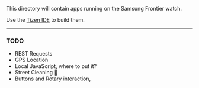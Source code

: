 This directory will contain apps running on the Samsung Frontier watch.

Use the [Tizen IDE](https://www.tizen.org/) to  build them.

-----------------------------------------------------------

### TODO
- REST Requests
- GPS Location
- Local JavaScript, where to put it?
- Street Cleaning 🚗
- Buttons and Rotary interaction,
